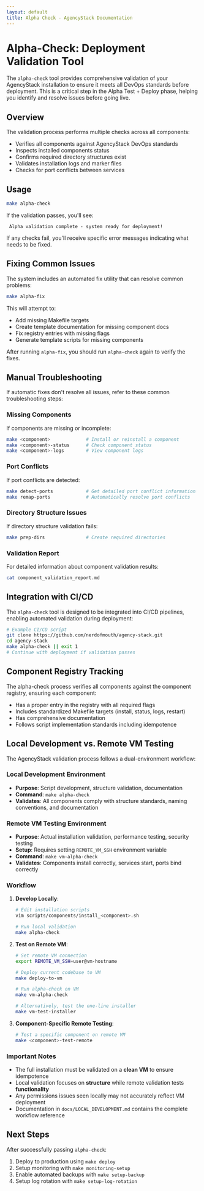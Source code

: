 ```yaml
---
layout: default
title: Alpha Check - AgencyStack Documentation
---
```


# Alpha-Check: Deployment Validation Tool

The `alpha-check` tool provides comprehensive validation of your AgencyStack installation to ensure it meets all DevOps standards before deployment. This is a critical step in the Alpha Test + Deploy phase, helping you identify and resolve issues before going live.

## Overview

The validation process performs multiple checks across all components:

- Verifies all components against AgencyStack DevOps standards
- Inspects installed components status
- Confirms required directory structures exist
- Validates installation logs and marker files
- Checks for port conflicts between services

## Usage

```bash
make alpha-check
```

If the validation passes, you'll see:

```
 Alpha validation complete - system ready for deployment!
```

If any checks fail, you'll receive specific error messages indicating what needs to be fixed.

## Fixing Common Issues

The system includes an automated fix utility that can resolve common problems:

```bash
make alpha-fix
```

This will attempt to:
- Add missing Makefile targets
- Create template documentation for missing component docs
- Fix registry entries with missing flags
- Generate template scripts for missing components

After running `alpha-fix`, you should run `alpha-check` again to verify the fixes.

## Manual Troubleshooting

If automatic fixes don't resolve all issues, refer to these common troubleshooting steps:

### Missing Components

If components are missing or incomplete:

```bash
make <component>             # Install or reinstall a component
make <component>-status      # Check component status
make <component>-logs        # View component logs
```

### Port Conflicts

If port conflicts are detected:

```bash
make detect-ports            # Get detailed port conflict information
make remap-ports             # Automatically resolve port conflicts
```

### Directory Structure Issues

If directory structure validation fails:

```bash
make prep-dirs               # Create required directories
```

### Validation Report

For detailed information about component validation results:

```bash
cat component_validation_report.md
```

## Integration with CI/CD

The `alpha-check` tool is designed to be integrated into CI/CD pipelines, enabling automated validation during deployment:

```bash
# Example CI/CD script
git clone https://github.com/nerdofmouth/agency-stack.git
cd agency-stack
make alpha-check || exit 1
# Continue with deployment if validation passes
```

## Component Registry Tracking

The alpha-check process verifies all components against the component registry, ensuring each component:

- Has a proper entry in the registry with all required flags
- Includes standardized Makefile targets (install, status, logs, restart)
- Has comprehensive documentation
- Follows script implementation standards including idempotence

## Local Development vs. Remote VM Testing

The AgencyStack validation process follows a dual-environment workflow:

### Local Development Environment
- **Purpose**: Script development, structure validation, documentation
- **Command**: `make alpha-check`
- **Validates**: All components comply with structure standards, naming conventions, and documentation

### Remote VM Testing Environment 
- **Purpose**: Actual installation validation, performance testing, security testing
- **Setup**: Requires setting `REMOTE_VM_SSH` environment variable
- **Command**: `make vm-alpha-check`
- **Validates**: Components install correctly, services start, ports bind correctly

### Workflow

1. **Develop Locally**:
   ```bash
   # Edit installation scripts
   vim scripts/components/install_<component>.sh
   
   # Run local validation
   make alpha-check
   ```

2. **Test on Remote VM**:
   ```bash
   # Set remote VM connection
   export REMOTE_VM_SSH=user@vm-hostname
   
   # Deploy current codebase to VM
   make deploy-to-vm
   
   # Run alpha-check on VM
   make vm-alpha-check
   
   # Alternatively, test the one-line installer
   make vm-test-installer
   ```

3. **Component-Specific Remote Testing**:
   ```bash
   # Test a specific component on remote VM
   make <component>-test-remote
   ```

### Important Notes

- The full installation must be validated on a **clean VM** to ensure idempotence
- Local validation focuses on **structure** while remote validation tests **functionality**
- Any permissions issues seen locally may not accurately reflect VM deployment
- Documentation in `docs/LOCAL_DEVELOPMENT.md` contains the complete workflow reference

## Next Steps

After successfully passing `alpha-check`:

1. Deploy to production using `make deploy`
2. Setup monitoring with `make monitoring-setup`
3. Enable automated backups with `make setup-backup`
4. Setup log rotation with `make setup-log-rotation`
